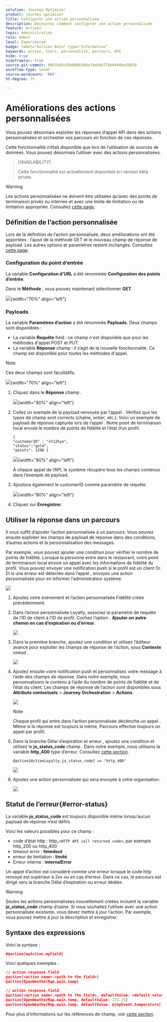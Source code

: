 ```yaml
---
solution: Journey Optimizer
product: journey optimizer
title: Configurer une action personnalisée
description: Découvrez comment configurer une action personnalisée
feature: Actions
topic: Administration
role: Admin
level: Experienced
badge: label="Version Beta" type="Informative"
keywords: action, tiers, personnalisé, parcours, API
hide: true
hidefromtoc: true
source-git-commit: 00535d5c50bb89b308a74ab95f7b68449ba5b819
workflow-type: tm+mt
source-wordcount: '665'
ht-degree: 7%

---
```


# Améliorations des actions personnalisées

Vous pouvez désormais exploiter les réponses d’appel API dans des actions personnalisées et orchestrer vos parcours en fonction de ces réponses.

Cette fonctionnalité n’était disponible que lors de l’utilisation de sources de données. Vous pouvez désormais l’utiliser avec des actions personnalisées.

>[!AVAILABILITY]
>
>Cette fonctionnalité est actuellement disponible en version bêta privée.

>[!WARNING]
>
>Les actions personnalisées ne doivent être utilisées qu’avec des points de terminaison privés ou internes et avec une limite de limitation ou de limitation appropriée. Consultez [cette page](../configuration/external-systems.md).

## Définition de l’action personnalisée

Lors de la définition de l’action personnalisée, deux améliorations ont été apportées : l’ajout de la méthode GET et le nouveau champ de réponse de payload. Les autres options et paramètres restent inchangés. Consultez [cette page](../action/about-custom-action-configuration.md).

### Configuration du point d’entrée

La variable **Configuration d’URL** a été renommée **Configuration des points d’entrée**.

Dans le **Méthode** , vous pouvez maintenant sélectionner **GET**.

![](assets/action-response1.png){width="70%" align="left"}

### Payloads

La variable **Paramètres d’action** a été renommée **Payloads**. Deux champs sont disponibles :

* La variable **Requête** field : ce champ n&#39;est disponible que pour les méthodes d&#39;appel POST et PUT.
* La variable **Réponse** champ : il s’agit de la nouvelle fonctionnalité. Ce champ est disponible pour toutes les méthodes d&#39;appel.

>[!NOTE]
> 
>Ces deux champs sont facultatifs.

![](assets/action-response2.png){width="70%" align="left"}

1. Cliquez dans le **Réponse** champ .

   ![](assets/action-response3.png){width="80%" align="left"}

1. Collez un exemple de la payload renvoyée par l’appel . Vérifiez que les types de champ sont corrects (chaîne, entier, etc.). Voici un exemple de payload de réponse capturée lors de l’appel . Notre point de terminaison local envoie le nombre de points de fidélité et l’état d’un profil.

   ```
   {
   "customerID" : "xY12hye",    
   "status":"gold",
   "points": 1290 }
   ```

   ![](assets/action-response4.png){width="80%" align="left"}

   À chaque appel de l’API, le système récupère tous les champs contenus dans l’exemple de payload.

1. Ajoutons également le customerID comme paramètre de requête.

   ![](assets/action-response9.png){width="80%" align="left"}

1. Cliquez sur **Enregistrer**.

## Utiliser la réponse dans un parcours

Il vous suffit d’ajouter l’action personnalisée à un parcours. Vous pouvez ensuite exploiter les champs de payload de réponse dans des conditions, d’autres actions et la personnalisation des messages.

Par exemple, vous pouvez ajouter une condition pour vérifier le nombre de points de fidélité. Lorsque la personne entre dans le restaurant, votre point de terminaison local envoie un appel avec les informations de fidélité du profil. Vous pouvez envoyer une notification push si le profil est un client Or. Et si une erreur est détectée dans l’appel , envoyez une action personnalisée pour en informer l’administrateur système.

![](assets/action-response5.png)

1. Ajoutez votre événement et l’action personnalisée Fidélité créée précédemment.

1. Dans l’action personnalisée Loyalty, associez le paramètre de requête de l’ID de client à l’ID de profil. Cochez l’option . **Ajouter un autre chemin en cas d’expiration ou d’erreur**.

   ![](assets/action-response10.png)

1. Dans la première branche, ajoutez une condition et utilisez l’éditeur avancé pour exploiter les champs de réponse de l’action, sous **Contexte** noeud .

   ![](assets/action-response6.png)

1. Ajoutez ensuite votre notification push et personnalisez votre message à l’aide des champs de réponse. Dans notre exemple, nous personnalisons le contenu à l’aide du nombre de points de fidélité et de l’état du client. Les champs de réponse de l’action sont disponibles sous **Attributs contextuels** > **Journey Orchestration** > **Actions**.

   ![](assets/action-response8.png)

   >[!NOTE]
   >
   >Chaque profil qui entre dans l’action personnalisée déclenche un appel . Même si la réponse est toujours la même, Parcours effectue toujours un appel par profil.

1. Dans la branche Délai d’expiration et erreur , ajoutez une condition et utilisez le **jo_status_code** champ . Dans notre exemple, nous utilisons la variable
   **http_400** type d’erreur. Consultez [cette section](#error-status).

   ```
   @action{ActionLoyalty.jo_status_code} == "http_400"
   ```

   ![](assets/action-response7.png)

1. Ajoutez une action personnalisée qui sera envoyée à votre organisation.

   ![](assets/action-response11.png)

## Statut de l’erreur{#error-status}

La variable **jo_status_code** est toujours disponible même lorsqu’aucun payload de réponse n’est défini.

Voici les valeurs possibles pour ce champ :

* code d’état http : http_`<HTTP API call returned code>`, par exemple http_200 ou http_400
* timeout error : **timedout**
* erreur de limitation : **limité**
* Erreur interne : **internalError**

Un appel d’action est considéré comme une erreur lorsque le code http renvoyé est supérieur à 2xx ou en cas d’erreur. Dans ce cas, le parcours est dirigé vers la branche Délai d’expiration ou erreur dédiée.

>[!WARNING]
>
>Seules les actions personnalisées nouvellement créées incluent la variable **jo_status_code** champ d’usine. Si vous souhaitez l’utiliser avec une action personnalisée existante, vous devez mettre à jour l’action. Par exemple, vous pouvez mettre à jour la description et enregistrer.

## Syntaxe des expressions

Voici la syntaxe :

```json
#@action{myAction.myField} 
```

Voici quelques exemples :

```json
// action response field
@action{<action name>.<path to the field>}
@action{OpenWeatherMap.main.temp}
```

```json
// action response field
@action{<action name>.<path to the field>, defaultValue: <default value expression>}
@action{OpenWeatherMap.main.temp, defaultValue: 273.15}
@action{OpenWeatherMap.main.temp, defaultValue: @{myEvent.temperature}} 
```

Pour plus d’informations sur les références de champ, voir [cette section](../building-journeys/expression/field-references.md).
